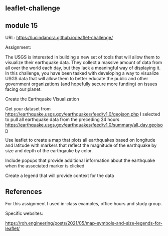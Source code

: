 ## leaflet-challenge
## module 15

URL: https://lucindanora.github.io/leaflet-challenge/

Assignment:

The USGS is interested in building a new set of tools that will allow them to visualize their earthquake data. They collect a massive amount of data from all over the world each day, but they lack a meaningful way of displaying it. In this challenge, you have been tasked with developing a way to visualize USGS data that will allow them to better educate the public and other government organizations (and hopefully secure more funding) on issues facing our planet.

Create the Earthquake Visualization

Get your dataset from https://earthquake.usgs.gov/earthquakes/feed/v1.0/geojson.php
I selected to pull all earthquake data from the preceding 24 hours https://earthquake.usgs.gov/earthquakes/feed/v1.0/summary/all_day.geojson

Use leaflet to create a map that plots all earthquakes based on longitude and latitude with markers that reflect the magnitude of the earthquake by size and depth of the earthqauke by color.

Include popups that provide additional information about the earthquake when the associated marker is clicked

Create a legend that will provide context for the data



## References

For this assignment I used in-class examples, office hours and study group. 

Specific websites:

https://roh.engineering/posts/2021/05/map-symbols-and-size-legends-for-leaflet/
